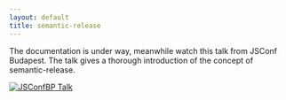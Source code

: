 ```yaml
---
layout: default
title: semantic-release
---
```


The documentation is under way, meanwhile watch this talk from JSConf Budapest.
The talk gives a thorough introduction of the concept of semantic-release.

[![JSConfBP Talk][jsconfbp-thumb]][jsconfbp-video-link]


[jsconfbp-thumb]: https://cloud.githubusercontent.com/assets/908178/8032541/e9bf6300-0dd6-11e5-92c9-8a39211368af.png
[jsconfbp-video-link]: https://www.youtube.com/watch?v=tc2UgG5L7WM&index=6&list=PLFZ5NyC0xHDaaTy6tY9p0C0jd_rRRl5Zm
